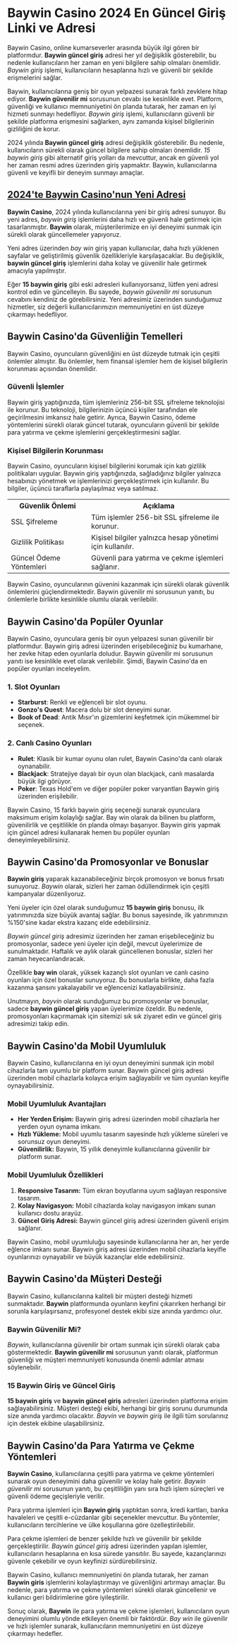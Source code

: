 <h1>Baywin Casino 2024 En Güncel Giriş Linki ve Adresi</h1>
<p>Baywin Casino, online kumarseverler arasında büyük ilgi gören bir platformdur. <strong>Baywin güncel giriş</strong> adresi her yıl değişiklik gösterebilir, bu nedenle kullanıcıların her zaman en yeni bilgilere sahip olmaları önemlidir. <em>Baywin giriş</em> işlemi, kullanıcıların hesaplarına hızlı ve güvenli bir şekilde erişmelerini sağlar.</p>
<p>Baywin, kullanıcılarına geniş bir oyun yelpazesi sunarak farklı zevklere hitap ediyor. <strong>Baywin güvenilir mi</strong> sorusunun cevabı ise kesinlikle evet. Platform, güvenliği ve kullanıcı memnuniyetini ön planda tutarak, her zaman en iyi hizmeti sunmayı hedefliyor. <em>Baywin giriş</em> işlemi, kullanıcıların güvenli bir şekilde platforma erişmesini sağlarken, aynı zamanda kişisel bilgilerinin gizliliğini de korur.</p>
<p>2024 yılında <strong>Baywin güncel giriş</strong> adresi değişiklik gösterebilir. Bu nedenle, kullanıcıların sürekli olarak güncel bilgilere sahip olmaları önemlidir. <em>15 baywin giriş</em> gibi alternatif giriş yolları da mevcuttur, ancak en güvenli yol her zaman resmi adres üzerinden giriş yapmaktır. Baywin, kullanıcılarına güvenli ve keyifli bir deneyim sunmayı amaçlar.</p>
<h2><a href="https://ddssafety.net">2024'te Baywin Casino'nun Yeni Adresi</a></h2>
<p><strong>Baywin Casino</strong>, 2024 yılında kullanıcılarına yeni bir giriş adresi sunuyor. Bu yeni adres, <em>baywin giriş</em> işlemlerini daha hızlı ve güvenli hale getirmek için tasarlanmıştır. <strong>Baywin</strong> olarak, müşterilerimize en iyi deneyimi sunmak için sürekli olarak güncellemeler yapıyoruz.</p>
<p>Yeni adres üzerinden <em>bay win</em> giriş yapan kullanıcılar, daha hızlı yüklenen sayfalar ve geliştirilmiş güvenlik özellikleriyle karşılaşacaklar. Bu değişiklik, <strong>baywin güncel giriş</strong> işlemlerini daha kolay ve güvenilir hale getirmek amacıyla yapılmıştır.</p>
<p>Eğer <strong>15 baywin giriş</strong> gibi eski adresleri kullanıyorsanız, lütfen yeni adresi kontrol edin ve güncelleyin. Bu sayede, <em>baywin güvenilir mi</em> sorusunun cevabını kendiniz de görebilirsiniz. Yeni adresimiz üzerinden sunduğumuz hizmetler, siz değerli kullanıcılarımızın memnuniyetini en üst düzeye çıkarmayı hedefliyor.</p>
<h2>Baywin Casino'da Güvenliğin Temelleri</h2>
<p>Baywin Casino, oyuncuların güvenliğini en üst düzeyde tutmak için çeşitli önlemler almıştır. Bu önlemler, hem finansal işlemler hem de kişisel bilgilerin korunması açısından önemlidir.</p>
<h3>Güvenli İşlemler</h3>
<p>Baywin giriş yaptığınızda, tüm işlemleriniz 256-bit SSL şifreleme teknolojisi ile korunur. Bu teknoloji, bilgilerinizin üçüncü kişiler tarafından ele geçirilmesini imkansız hale getirir. Ayrıca, Baywin Casino, ödeme yöntemlerini sürekli olarak güncel tutarak, oyuncuların güvenli bir şekilde para yatırma ve çekme işlemlerini gerçekleştirmesini sağlar.</p>
<h3>Kişisel Bilgilerin Korunması</h3>
<p>Baywin Casino, oyuncuların kişisel bilgilerini korumak için katı gizlilik politikaları uygular. Baywin giriş yaptığınızda, sağladığınız bilgiler yalnızca hesabınızı yönetmek ve işlemlerinizi gerçekleştirmek için kullanılır. Bu bilgiler, üçüncü taraflarla paylaşılmaz veya satılmaz.</p>
<table>
<tr>
<th>Güvenlik Önlemi</th>
<th>Açıklama</th>
</tr>
<tr>
<td>SSL Şifreleme</td>
<td>Tüm işlemler 256-bit SSL şifreleme ile korunur.</td>
</tr>
<tr>
<td>Gizlilik Politikası</td>
<td>Kişisel bilgiler yalnızca hesap yönetimi için kullanılır.</td>
</tr>
<tr>
<td>Güncel Ödeme Yöntemleri</td>
<td>Güvenli para yatırma ve çekme işlemleri sağlanır.</td>
</tr>
</table>
<p>Baywin Casino, oyuncularının güvenini kazanmak için sürekli olarak güvenlik önlemlerini güçlendirmektedir. Baywin güvenilir mi sorusunun yanıtı, bu önlemlerle birlikte kesinlikle olumlu olarak verilebilir.</p>
<h2>Baywin Casino'da Popüler Oyunlar</h2>
<p>Baywin Casino, oyunculara geniş bir oyun yelpazesi sunan güvenilir bir platformdur. Baywin giriş adresi üzerinden erişebileceğiniz bu kumarhane, her zevke hitap eden oyunlarla doludur. Baywin güvenilir mi sorusunun yanıtı ise kesinlikle evet olarak verilebilir. Şimdi, Baywin Casino'da en popüler oyunları inceleyelim.</p>
<h3>1. Slot Oyunları</h3>
<ul>
<li><strong>Starburst</strong>: Renkli ve eğlenceli bir slot oyunu.</li>
<li><strong>Gonzo's Quest</strong>: Macera dolu bir slot deneyimi sunar.</li>
<li><strong>Book of Dead</strong>: Antik Mısır'ın gizemlerini keşfetmek için mükemmel bir seçenek.</li>
</ul>
<h3>2. Canlı Casino Oyunları</h3>
<ul>
<li><strong>Rulet</strong>: Klasik bir kumar oyunu olan rulet, Baywin Casino'da canlı olarak oynanabilir.</li>
<li><strong>Blackjack</strong>: Stratejiye dayalı bir oyun olan blackjack, canlı masalarda büyük ilgi görüyor.</li>
<li><strong>Poker</strong>: Texas Hold'em ve diğer popüler poker varyantları Baywin giriş üzerinden erişilebilir.</li>
</ul>
<p>Baywin Casino, 15 farklı baywin giriş seçeneği sunarak oyunculara maksimum erişim kolaylığı sağlar. Bay win olarak da bilinen bu platform, güvenilirlik ve çeşitlilikle ön planda olmayı başarıyor. Baywin giris yapmak için güncel adresi kullanarak hemen bu popüler oyunları deneyimleyebilirsiniz.</p>
<h2>Baywin Casino'da Promosyonlar ve Bonuslar</h2>
<p><strong>Baywin giriş</strong> yaparak kazanabileceğiniz birçok promosyon ve bonus fırsatı sunuyoruz. <em>Baywin</em> olarak, sizleri her zaman ödüllendirmek için çeşitli kampanyalar düzenliyoruz.</p>
<p>Yeni üyeler için özel olarak sunduğumuz <strong>15 baywin giriş</strong> bonusu, ilk yatırımınızda size büyük avantaj sağlar. Bu bonus sayesinde, ilk yatırımınızın %150'sine kadar ekstra kazanç elde edebilirsiniz.</p>
<p><em>Baywin güncel giriş</em> adresimiz üzerinden her zaman erişebileceğiniz bu promosyonlar, sadece yeni üyeler için değil, mevcut üyelerimize de sunulmaktadır. Haftalık ve aylık olarak güncellenen bonuslar, sizleri her zaman heyecanlandıracak.</p>
<p>Özellikle <strong>bay win</strong> olarak, yüksek kazançlı slot oyunları ve canlı casino oyunları için özel bonuslar sunuyoruz. Bu bonuslarla birlikte, daha fazla kazanma şansını yakalayabilir ve eğlencenizi katlayabilirsiniz.</p>
<p>Unutmayın, <em>bayvin</em> olarak sunduğumuz bu promosyonlar ve bonuslar, sadece <strong>baywin güncel giriş</strong> yapan üyelerimize özeldir. Bu nedenle, promosyonları kaçırmamak için sitemizi sık sık ziyaret edin ve güncel giriş adresimizi takip edin.</p>
<h2>Baywin Casino'da Mobil Uyumluluk</h2>
<p>Baywin Casino, kullanıcılarına en iyi oyun deneyimini sunmak için mobil cihazlarla tam uyumlu bir platform sunar. Baywin güncel giriş adresi üzerinden mobil cihazlarla kolayca erişim sağlayabilir ve tüm oyunları keyifle oynayabilirsiniz.</p>
<h3>Mobil Uyumluluk Avantajları</h3>
<ul>
<li><strong>Her Yerden Erişim:</strong> Baywin giriş adresi üzerinden mobil cihazlarla her yerden oyun oynama imkanı.</li>
<li><strong>Hızlı Yükleme:</strong> Mobil uyumlu tasarım sayesinde hızlı yükleme süreleri ve sorunsuz oyun deneyimi.</li>
<li><strong>Güvenilirlik:</strong> Baywin, 15 yıllık deneyimle kullanıcılarına güvenilir bir platform sunar.</li>
</ul>
<h3>Mobil Uyumluluk Özellikleri</h3>
<ol>
<li><strong>Responsive Tasarım:</strong> Tüm ekran boyutlarına uyum sağlayan responsive tasarım.</li>
<li><strong>Kolay Navigasyon:</strong> Mobil cihazlarda kolay navigasyon imkanı sunan kullanıcı dostu arayüz.</li>
<li><strong>Güncel Giriş Adresi:</strong> Baywin güncel giriş adresi üzerinden güvenli erişim sağlanır.</li>
</ol>
<p>Baywin Casino, mobil uyumluluğu sayesinde kullanıcılarına her an, her yerde eğlence imkanı sunar. Baywin giriş adresi üzerinden mobil cihazlarla keyifle oyunlarınızı oynayabilir ve büyük kazançlar elde edebilirsiniz.</p>
<h2>Baywin Casino'da Müşteri Desteği</h2>
<p>Baywin Casino, kullanıcılarına kaliteli bir müşteri desteği hizmeti sunmaktadır. <strong>Baywin</strong> platformunda oyunların keyfini çıkarırken herhangi bir sorunla karşılaşırsanız, profesyonel destek ekibi size anında yardımcı olur.</p>
<h3>Baywin Güvenilir Mi?</h3>
<p><em>Baywin</em>, kullanıcılarına güvenilir bir ortam sunmak için sürekli olarak çaba göstermektedir. <strong>Baywin güvenilir mi</strong> sorusunun yanıtı olarak, platformun güvenliği ve müşteri memnuniyeti konusunda önemli adımlar atması söylenebilir.</p>
<h3>15 Baywin Giriş ve Güncel Giriş</h3>
<p><strong>15 baywin giriş</strong> ve <strong>baywin güncel giriş</strong> adresleri üzerinden platforma erişim sağlayabilirsiniz. Müşteri desteği ekibi, herhangi bir giriş sorunu durumunda size anında yardımcı olacaktır. <em>Bayvin</em> ve <em>baywin giriş</em> ile ilgili tüm sorularınız için destek ekibine ulaşabilirsiniz.</p>
<h2>Baywin Casino'da Para Yatırma ve Çekme Yöntemleri</h2>
<p><strong>Baywin Casino</strong>, kullanıcılarına çeşitli para yatırma ve çekme yöntemleri sunarak oyun deneyimini daha güvenilir ve kolay hale getirir. <em>Baywin güvenilir mi</em> sorusunun yanıtı, bu çeşitliliğin yanı sıra hızlı işlem süreçleri ve güvenli ödeme geçişleriyle verilir.</p>
<p>Para yatırma işlemleri için <strong>Baywin giriş</strong> yaptıktan sonra, kredi kartları, banka havaleleri ve çeşitli e-cüzdanlar gibi seçenekler mevcuttur. Bu yöntemler, kullanıcıların tercihlerine ve ülke koşullarına göre özelleştirilebilir.</p>
<p>Para çekme işlemleri de benzer şekilde hızlı ve güvenilir bir şekilde gerçekleştirilir. <em>Baywin güncel giriş</em> adresi üzerinden yapılan işlemler, kullanıcıların hesaplarına en kısa sürede yansıtılır. Bu sayede, kazançlarınızı güvenle çekebilir ve oyun keyfinizi sürdürebilirsiniz.</p>
<p>Baywin Casino, kullanıcı memnuniyetini ön planda tutarak, her zaman <strong>Baywin giris</strong> işlemlerini kolaylaştırmayı ve güvenliğini artırmayı amaçlar. Bu nedenle, para yatırma ve çekme yöntemleri sürekli olarak güncellenir ve kullanıcı geri bildirimlerine göre iyileştirilir.</p>
<p>Sonuç olarak, <strong>Baywin</strong> ile para yatırma ve çekme işlemleri, kullanıcıların oyun deneyimini olumlu yönde etkileyen önemli bir faktördür. <em>Bay win</em> ile güvenilir ve hızlı işlemler sunarak, kullanıcıların memnuniyetini en üst düzeye çıkarmayı hedefler.</p>

